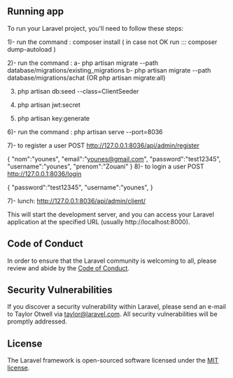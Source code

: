 ## Running app

To run your Laravel project, you'll need to follow these steps:


1)- run the command :  composer install ( in case not OK run ::: composer dump-autoload )

2)- run the command : 
    a- php artisan migrate --path database/migrations/existing_migrations
    b- php artisan migrate --path database/migrations/achat (OR php artisan migrate:all)

3) php artisan db:seed --class=ClientSeeder

4) php artisan jwt:secret

5) php artisan key:generate

6)- run the command : php artisan serve --port=8036

7)- to register a user 
POST http://127.0.0.1:8036/api/admin/register

{
    "nom":"younes",
    "email":"younes@gmail.com",
    "password":"test12345",
    "username":"younes",
    "prenom":"Zouani"
}
8)- to login a user 
POST http://127.0.0.1:8036/login

{
    "password":"test12345",
    "username":"younes",
}

7)- lunch: http://127.0.0.1:8036/api/admin/client/

This will start the development server, and you can access your Laravel application at the specified URL (usually http://localhost:8000).


## Code of Conduct

In order to ensure that the Laravel community is welcoming to all, please review and abide by the [Code of Conduct](https://laravel.com/docs/contributions#code-of-conduct).

## Security Vulnerabilities

If you discover a security vulnerability within Laravel, please send an e-mail to Taylor Otwell via [taylor@laravel.com](mailto:taylor@laravel.com). All security vulnerabilities will be promptly addressed.

## License

The Laravel framework is open-sourced software licensed under the [MIT license](https://opensource.org/licenses/MIT).

